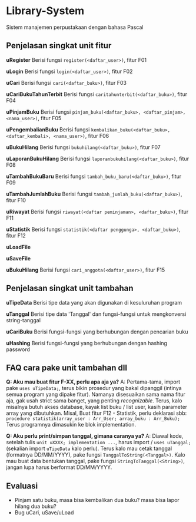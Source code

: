 # Library-System

Sistem manajemen perpustakaan dengan bahasa Pascal

## Penjelasan singkat unit fitur

**uRegister**
Berisi fungsi `register(<daftar_user>)`, fitur F01

**uLogin**
Berisi fungsi `login(<daftar_user>)`, fitur F02

**uCari**
Berisi fungsi `cari(<daftar_buku>)`, fitur F03

**uCariBukuTahunTerbit**
Berisi fungsi `caritahunterbit(<daftar_buku>)`, fitur F04

**uPinjamBuku**
Berisi fungsi `pinjam_buku(<daftar_buku>, <daftar_pinjam>, <nama_user>)`, fitur F05

**uPengembalianBuku**
Berisi fungsi `kembalikan_buku(<daftar_buku>, <daftar_kembali>, <nama_user>)`, fitur F06

**uBukuHilang**
Berisi fungsi `bukuhilang(<daftar_buku>)`, fitur F07

**uLaporanBukuHilang**
Berisi fungsi `laporanbukuhilang(<daftar_buku>)`, fitur F08

**uTambahBukuBaru**
Berisi fungsi `tambah_buku_baru(<daftar_buku>)`, fitur F09

**uTambahJumlahBuku**
Berisi fungsi `tambah_jumlah_buku(<daftar_buku>)`, fitur F10

**uRiwayat**
Berisi fungsi `riwayat(<daftar peminjaman>, <daftar_buku>)`, fitur F11

**uStatistik**
Berisi fungsi `statistik(<daftar penggunga>, <daftar_buku>)`, fitur F12

**uLoadFile**

**uSaveFile**

**uBukuHilang**
Berisi fungsi `cari_anggota(<daftar_user>)`, fitur F15

## Penjelasan singkat unit tambahan

**uTipeData**
Berisi tipe data yang akan digunakan di kesuluruhan program

**uTanggal**
Berisi tipe data 'Tanggal' dan fungsi-fungsi untuk mengkonversi string-tanggal

**uCariBuku**
Berisi fungsi-fungsi yang berhubungan dengan pencarian buku

**uHashing**
Berisi fungsi-fungsi yang berhubungan dengan hashing password

## FAQ cara pake unit tambahan dll

**Q: Aku mau buat fitur F-XX, perlu apa aja ya?**
A: Pertama-tama, import pake `uses uTipeData;`, terus bikin prosedur yang bakal dipanggil (intinya semua program yang dipake fitur). Namanya disesuaikan sama nama fitur aja, gak usah strict sama banget, yang penting *recognizable*. Terus, kalo misalnya butuh akses database, kayak list buku / list user, kasih parameter array yang dibutuhkan. Misal, Buat fitur F12 - Statistik, perlu deklarasi sbb: `procedure statistik(array_user : Arr_User; array_buku : Arr_Buku);` Terus programnya dimasukin ke blok implementation.

**Q: Aku perlu print/simpan tanggal, gimana caranya ya?**
A: Diawal kode, setelah tulis `unit uXXXX; implementation ...`, harus import / `uses uTanggal;` (sekalian import `uTipeData` kalo perlu). Terus kalo mau cetak tanggal (formatnya DD/MM/YYYY), pake fungsi `TanggalToString(<Tanggal>)`. Kalo mau buat data bentukan tanggal, pake fungsi `StringToTanggal(<String>)`, jangan lupa harus berformat DD/MM/YYYY.

## Evaluasi

- Pinjam satu buku, masa bisa kembalikan dua buku? masa bisa lapor hilang dua buku?
- Bug uCari, uSave/uLoad
